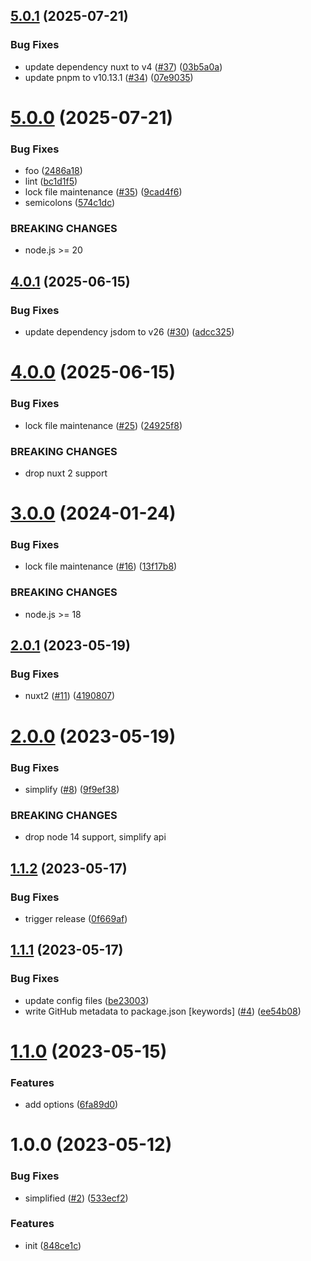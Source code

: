 ## [5.0.1](https://github.com/dword-design/nuxt-dev-ready/compare/v5.0.0...v5.0.1) (2025-07-21)


### Bug Fixes

* update dependency nuxt to v4 ([#37](https://github.com/dword-design/nuxt-dev-ready/issues/37)) ([03b5a0a](https://github.com/dword-design/nuxt-dev-ready/commit/03b5a0a2297995cb93d0c30ec607335febbe1042))
* update pnpm to v10.13.1 ([#34](https://github.com/dword-design/nuxt-dev-ready/issues/34)) ([07e9035](https://github.com/dword-design/nuxt-dev-ready/commit/07e90351b87ee110c34616d3bcc78c7e4dc1813f))

# [5.0.0](https://github.com/dword-design/nuxt-dev-ready/compare/v4.0.1...v5.0.0) (2025-07-21)


### Bug Fixes

* foo ([2486a18](https://github.com/dword-design/nuxt-dev-ready/commit/2486a18460b4957cc0385de8ab1dfef716895790))
* lint ([bc1d1f5](https://github.com/dword-design/nuxt-dev-ready/commit/bc1d1f5cbbc7da948014522633260d6ec9becf5b))
* lock file maintenance ([#35](https://github.com/dword-design/nuxt-dev-ready/issues/35)) ([9cad4f6](https://github.com/dword-design/nuxt-dev-ready/commit/9cad4f683a29ffd5f012e74761ca0aa7f706b198))
* semicolons ([574c1dc](https://github.com/dword-design/nuxt-dev-ready/commit/574c1dc6d1ce26adb894a08992dcc5a474233e1b))


### BREAKING CHANGES

* node.js >= 20

## [4.0.1](https://github.com/dword-design/nuxt-dev-ready/compare/v4.0.0...v4.0.1) (2025-06-15)


### Bug Fixes

* update dependency jsdom to v26 ([#30](https://github.com/dword-design/nuxt-dev-ready/issues/30)) ([adcc325](https://github.com/dword-design/nuxt-dev-ready/commit/adcc32592290531192744e7424a9e4fdc575670a))

# [4.0.0](https://github.com/dword-design/nuxt-dev-ready/compare/v3.0.0...v4.0.0) (2025-06-15)


### Bug Fixes

* lock file maintenance ([#25](https://github.com/dword-design/nuxt-dev-ready/issues/25)) ([24925f8](https://github.com/dword-design/nuxt-dev-ready/commit/24925f8f4fdc9dfc2534657de466859147314d65))


### BREAKING CHANGES

* drop nuxt 2 support

# [3.0.0](https://github.com/dword-design/nuxt-dev-ready/compare/v2.0.1...v3.0.0) (2024-01-24)


### Bug Fixes

* lock file maintenance ([#16](https://github.com/dword-design/nuxt-dev-ready/issues/16)) ([13f17b8](https://github.com/dword-design/nuxt-dev-ready/commit/13f17b82f72bc80d36a71c6425c5906e5fd6e169))


### BREAKING CHANGES

* node.js >= 18

## [2.0.1](https://github.com/dword-design/nuxt-dev-ready/compare/v2.0.0...v2.0.1) (2023-05-19)


### Bug Fixes

* nuxt2 ([#11](https://github.com/dword-design/nuxt-dev-ready/issues/11)) ([4190807](https://github.com/dword-design/nuxt-dev-ready/commit/41908075cfb1b441fe81c07a46635405ceda580e))

# [2.0.0](https://github.com/dword-design/nuxt-dev-ready/compare/v1.1.2...v2.0.0) (2023-05-19)


### Bug Fixes

* simplify ([#8](https://github.com/dword-design/nuxt-dev-ready/issues/8)) ([9f9ef38](https://github.com/dword-design/nuxt-dev-ready/commit/9f9ef38edd71d201b07778e182dda91af3840b69))


### BREAKING CHANGES

* drop node 14 support, simplify api

## [1.1.2](https://github.com/dword-design/nuxt-dev-ready/compare/v1.1.1...v1.1.2) (2023-05-17)


### Bug Fixes

* trigger release ([0f669af](https://github.com/dword-design/nuxt-dev-ready/commit/0f669af1ad7dbb29d23ce4529d0685727eb3f94e))

## [1.1.1](https://github.com/dword-design/nuxt-dev-ready/compare/v1.1.0...v1.1.1) (2023-05-17)


### Bug Fixes

* update config files ([be23003](https://github.com/dword-design/nuxt-dev-ready/commit/be230037805f1f6acea7b6a4c9f85789819136eb))
* write GitHub metadata to package.json [keywords] ([#4](https://github.com/dword-design/nuxt-dev-ready/issues/4)) ([ee54b08](https://github.com/dword-design/nuxt-dev-ready/commit/ee54b0805fcf1373c98023f5d3fd8da599f7d265))

# [1.1.0](https://github.com/dword-design/nuxt-dev-ready/compare/v1.0.0...v1.1.0) (2023-05-15)


### Features

* add options ([6fa89d0](https://github.com/dword-design/nuxt-dev-ready/commit/6fa89d0e1300fc1c9b426d2385ea0b5aad2c22c9))

# 1.0.0 (2023-05-12)


### Bug Fixes

* simplified ([#2](https://github.com/dword-design/nuxt-dev-ready/issues/2)) ([533ecf2](https://github.com/dword-design/nuxt-dev-ready/commit/533ecf21f4dbc79ac49e211b1544f2e8451a4027))


### Features

* init ([848ce1c](https://github.com/dword-design/nuxt-dev-ready/commit/848ce1cbebb841c73b2bc9a1586da33e29f5fd5b))
